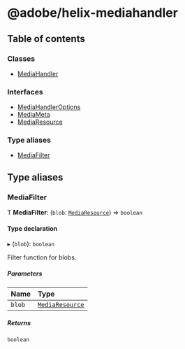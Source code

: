 # @adobe/helix-mediahandler

## Table of contents

### Classes

- [MediaHandler](classes/MediaHandler.md)

### Interfaces

- [MediaHandlerOptions](interfaces/MediaHandlerOptions.md)
- [MediaMeta](interfaces/MediaMeta.md)
- [MediaResource](interfaces/MediaResource.md)

### Type aliases

- [MediaFilter](README.md#mediafilter)

## Type aliases

### MediaFilter

Ƭ **MediaFilter**: (`blob`: [`MediaResource`](interfaces/MediaResource.md)) => `boolean`

#### Type declaration

▸ (`blob`): `boolean`

Filter function for blobs.

##### Parameters

| Name | Type |
| :------ | :------ |
| `blob` | [`MediaResource`](interfaces/MediaResource.md) |

##### Returns

`boolean`
